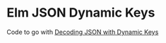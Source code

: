 # Elm JSON Dynamic Keys

Code to go with
[Decoding JSON with Dynamic Keys](https://www.brianthicks.com/post/2016/10/03/decoding-json-with-dynamic-keys/)
